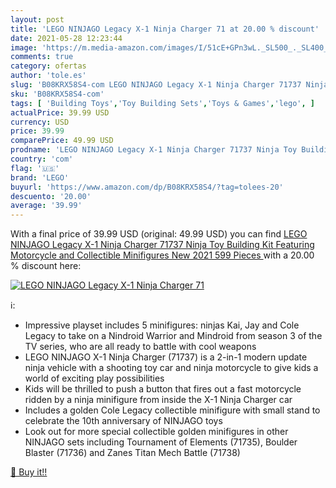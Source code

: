 ```yaml
---
layout: post
title: 'LEGO NINJAGO Legacy X-1 Ninja Charger 71 at 20.00 % discount'
date: 2021-05-28 12:23:44
image: 'https://m.media-amazon.com/images/I/51cE+GPn3wL._SL500_._SL400_.jpg'
comments: true
category: ofertas
author: 'tole.es'
slug: 'B08KRX58S4-com LEGO NINJAGO Legacy X-1 Ninja Charger 71737 Ninja Toy...'
sku: 'B08KRX58S4-com'
tags: [ 'Building Toys','Toy Building Sets','Toys & Games','lego', ]
actualPrice: 39.99 USD
currency: USD
price: 39.99
comparePrice: 49.99 USD
prodname: 'LEGO NINJAGO Legacy X-1 Ninja Charger 71737 Ninja Toy Building Kit Featuring Motorcycle and Collectible Minifigures  New 2021  599 Pieces '
country: 'com'
flag: '🇺🇸'
brand: 'LEGO'
buyurl: 'https://www.amazon.com/dp/B08KRX58S4/?tag=tolees-20'
descuento: '20.00'
average: '39.99'
---
```


With a final price of 39.99 USD (original: 49.99 USD) you can find [LEGO NINJAGO Legacy X-1 Ninja Charger 71737 Ninja Toy Building Kit Featuring Motorcycle and Collectible Minifigures  New 2021  599 Pieces ](https://www.amazon.com/dp/B08KRX58S4/?tag=tolees-20) with a  20.00 % discount here:

[![LEGO NINJAGO Legacy X-1 Ninja Charger 71](https://m.media-amazon.com/images/I/51cE+GPn3wL._SL500_._SL400_.jpg)](https://www.amazon.com/dp/B08KRX58S4/?tag=tolees-20)

ℹ️:

- Impressive playset includes 5 minifigures: ninjas Kai, Jay and Cole Legacy to take on a Nindroid Warrior and Mindroid from season 3 of the TV series, who are all ready to battle with cool weapons
- LEGO NINJAGO X-1 Ninja Charger (71737) is a 2-in-1 modern update ninja vehicle with a shooting toy car and ninja motorcycle to give kids a world of exciting play possibilities
- Kids will be thrilled to push a button that fires out a fast motorcycle ridden by a ninja minifigure from inside the X-1 Ninja Charger car
- Includes a golden Cole Legacy collectible minifigure with small stand to celebrate the 10th anniversary of NINJAGO toys
- Look out for more special collectible golden minifigures in other NINJAGO sets including Tournament of Elements (71735), Boulder Blaster (71736) and Zanes Titan Mech Battle (71738)

[🛒 Buy it!!](https://www.amazon.com/dp/B08KRX58S4/?tag=tolees-20)
